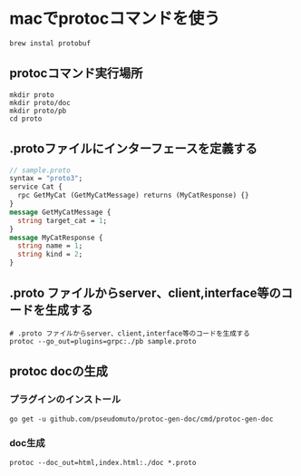 # macでprotocコマンドを使う
```shell script
brew instal protobuf
```

## protocコマンド実行場所
```shell script
mkdir proto
mkdir proto/doc
mkdir proto/pb
cd proto
```

## .protoファイルにインターフェースを定義する
```proto
// sample.proto
syntax = "proto3";
service Cat {
  rpc GetMyCat (GetMyCatMessage) returns (MyCatResponse) {}
}
message GetMyCatMessage {
  string target_cat = 1;
}
message MyCatResponse {
  string name = 1;
  string kind = 2;
}
```

## .proto ファイルからserver、client,interface等のコードを生成する
```shell script
# .proto ファイルからserver、client,interface等のコードを生成する
protoc --go_out=plugins=grpc:./pb sample.proto
```

## protoc docの生成
### プラグインのインストール
```shell script
go get -u github.com/pseudomuto/protoc-gen-doc/cmd/protoc-gen-doc
```

### doc生成
```shell script
protoc --doc_out=html,index.html:./doc *.proto
```